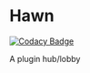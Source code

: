 # Hawn

[![Codacy Badge](https://api.codacy.com/project/badge/Grade/e261810ad5ca401897e184101142b15e)](https://app.codacy.com/app/DianoxDragon/Hawn?utm_source=github.com&utm_medium=referral&utm_content=DianoxDragon/Hawn&utm_campaign=Badge_Grade_Dashboard)

A plugin hub/lobby
